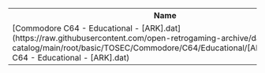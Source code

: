 <table>
<tr><th>Name</th><th>Size</th></tr>
<tr><td>
[Commodore C64 - Educational - [ARK].dat](https://raw.githubusercontent.com/open-retrogaming-archive/dat-catalog/main/root/basic/TOSEC/Commodore/C64/Educational/[ARK]/Commodore C64 - Educational - [ARK].dat)
</td><td>1275</td></tr>
</table>

